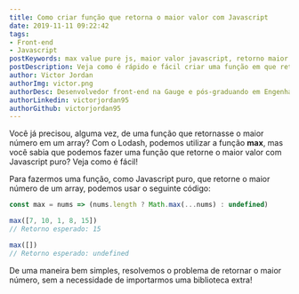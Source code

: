 ```yaml
---
title: Como criar função que retorna o maior valor com Javascript
date: 2019-11-11 09:22:42
tags:
- Front-end
- Javascript
postKeywords: max value pure js, maior valor javascript, retorno maior js, maior, array maior, maior valor
postDescription: Veja como é rápido e fácil criar uma função em que retorne o maior número de um array com Javascript puro!
author: Victor Jordan
authorImg: victor.png
authorDesc: Desenvolvedor front-end na Gauge e pós-graduando em Engenharia de Software pela PUC-MG e formado em Banco de Dados pela Fatec, apaixonado por usabilidade, performance e UX!
authorLinkedin: victorjordan95
authorGithub: victorjordan95
---
```


Você já precisou, alguma vez, de uma função que retornasse o maior número em um array?
Com o Lodash, podemos utilizar a função __max__, mas você sabia que podemos fazer uma função que retorne
o maior valor com Javascript puro? Veja como é fácil!

<!-- more -->

Para fazermos uma função, como Javascript puro, que retorne o maior número de um array, podemos usar o seguinte código:


```javascript
const max = nums => (nums.length ? Math.max(...nums) : undefined)

max([7, 10, 1, 8, 15])
// Retorno esperado: 15

max([])
// Retorno esperado: undefined
```

De uma maneira bem simples, resolvemos o problema de retornar o maior número, sem a necessidade de importarmos uma biblioteca extra!

